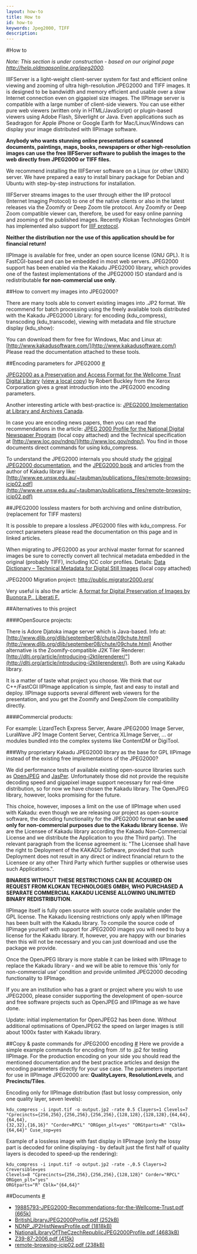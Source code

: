 ```yaml
---
layout: how-to
title: How to
id: how-to
keywords: Jpeg2000, TIFF
description:
---
```


#How to

<i>Note: This section is under construction - based on our original page <a href="http://help.oldmapsonline.org/jpeg2000">http://help.oldmapsonline.org/jpeg2000</a>.</i>

IIIFServer is a light-weight client-server system for fast and efficient online 
viewing and zooming of ultra high-resolution JPEG2000 and TIFF images. It is 
designed to be bandwidth and memory efficient and usable over a slow Internet 
connection even on gigapixel size images. The IIPImage server is compatible with 
a large number of client-side viewers. You can use either pure web viewers 
(written only in HTML/JavaScript) or plugin-based viewers using Adobe Flash, 
Silverlight or Java. Even applications such as Seadragon for Apple iPhone or 
Google Earth for Mac/Linux/Windows can display your image distributed with 
IIPimage software.

**Anybody who wants stunning online presentations of scanned documents, paintings, 
maps, books, newspapers or other high-resolution images can use the free IIIFServer 
software to publish the images to the web directly from JPEG2000 or TIFF files.**

We recommend installing the IIIFServer software on a Linux (or other UNIX) server. 
We have prepared a easy to install binary package for Debian and Ubuntu with 
step-by-step instructions for installation.

IIIFServer streams images to the user through either the IIP protocol (Internet 
Imaging Protocol) to one of the native clients or also in the latest releases 
via the Zoomify or Deep Zoom tile protocol. Any Zoomify or Deep Zoom compatible 
viewer can, therefore, be used for easy online panning and zooming of the 
published images. Recently Klokan Technologies GmbH has implemented also 
support for [IIIF protocol](http://iiif.io/).

**Neither the distribution nor the use of this application should be 
for financial return!**

IIPImage is available for free, under an open source license (GNU GPL). It is 
FastCGI-based and can be embedded in most web servers. JPEG2000 support has 
been enabled via the Kakadu JPEG2000 library, which provides one of the fastest 
implementations of the JPEG2000 ISO standard and is redistributable **for 
non-commercial use only**.


##How to convert my images into JPEG2000?

There are many tools able to convert existing images into .JP2 format. 
We recommend for batch processing using the freely available tools distributed 
with the Kakadu JPEG2000 Library: for encoding (kdu_compress), transcoding 
(kdu_transcode), viewing with metadata and file structure display (kdu_show):

You can download them for free for Windows, Mac and Linux at: 
[http://www.kakadusoftware.com/](http://www.kakadusoftware.com/)
Please read the documentation attached to these tools.

##Encoding parameters for JPEG2000 <a href="#encoding-parameters" id="encoding-parameters" class="link-hash">#</a>

[JPEG2000 as a Preservation and Access Format for the Wellcome Trust Digital 
Library](https://docs.google.com/viewer?url=http%3A%2F%2Fsites.google.com%2Fa%2Foldmapsonline.org%2Foldmapsonline%2Fjpeg2000%2F19885793-JPEG2000-Recommendations-for-the-Wellcome-Trust.pdf%3Fattredirects%3D0) 
([view a local copy](http://docs.google.com/a/oldmapsonline.org/viewer?a=v&pid=sites&srcid=b2xkbWFwc29ubGluZS5vcmd8b2xkbWFwc29ubGluZXxneDozMWE3YWM0Y2ZjMjAzOWRm)) 
by Robert Buckley from the Xerox Corporation 
gives a great introduction into the JPEG2000 encoding parameters.

Another interesting article with best-practice is: [JPEG2000 Implementation 
at Library and Archives Canada](http://www.archimuse.com/mw2007/papers/desrochers/desrochers.html).

In case you are encoding news papers, then you can read the recommendations 
in the article: [JPEG 2000 Profile for the National Digital Newspaper Program](https://docs.google.com/viewer?url=http%3A%2F%2Fwww.loc.gov%2Fndnp%2Fpdf%2FNDNP_JP2HistNewsProfile.pdf) 
(local copy attached) and the Technical specification at 
[http://www.loc.gov/ndnp/](http://www.loc.gov/ndnp/). You find in those documents direct 
commands for using kdu_compress.

To understand the JPEG2000 internals you should study the [original JPEG2000 
documentation](http://www.jpeg.org/jpeg2000/index.html), and the [JPEG2000 book](http://www.wkap.nl/prod/b/0-7923-7519-X)
and articles from the author of Kakadu library like:<br>
[http://www.ee.unsw.edu.au/~taubman/publications_files/remote-browsing-icip02.pdf](http://www.ee.unsw.edu.au/~taubman/publications_files/remote-browsing-icip02.pdf)

##JPEG2000 lossless masters for both archiving and online distribution, 
(replacement for TIFF masters)

It is possible to prepare a lossless JPEG2000 files with kdu_compress. For 
correct parameters please read the documentation on this page and in linked 
articles.

When migrating to JPEG2000 as your archival master format for scanned images 
be sure to correctly convert all technical metadata embedded in the original 
(probably TIFF), including ICC color profiles. Details: 
[Data Dictionary – Technical Metadata for Digital Still Images](http://www.niso.org/kst/reports/standards?step=2&gid=None&project_key=b897b0cf3e2ee526252d9f830207b3cc9f3b6c2c)
(local copy attached)

JPEG2000 Migration project:
http://public.migrator2000.org/

Very useful is also the article: 
[A format for Digital Preservation of Images by Buonora P., Liberati F.](http://www.dlib.org/dlib/july08/buonora/07buonora.html)

##Alternatives to this project

####OpenSource projects:

There is Adore Djatoka image server which is Java-based. Info at: 
[http://www.dlib.org/dlib/september08/chute/09chute.html](http://www.dlib.org/dlib/september08/chute/09chute.html)
Another alternative is the Zoomify-compatible J2K Tiler Renderer: 
[http://dltj.org/article/introducing-j2ktilerenderer/"](http://dltj.org/article/introducing-j2ktilerenderer/). 
Both are using Kakadu library. 

It is a matter of taste what project you choose. 
We think that our C++/FastCGI IIPImage application is simple, fast and easy to 
install and deploy. IIPImage supports several different web viewers for the 
presentation, and you get the Zoomify and DeepZoom tile compatibility directly.

####Commercial products:

For example: LizardTech Express Server, Aware JPEG2000 Image Server, LuraWave 
JP2 Image Content Server, Centrica XLImage Server, ... or modules bundled into 
the complex systems like ContentDM or DigiTool.

###Why proprietary Kakadu JPEG2000 library as the base for GPL IIPimage instead of the existing free implementations of the JPEG2000?

We did performance tests of available existing open-source libraries such 
as [OpenJPEG](http://www.openjpeg.org/) and [JasPer](http://www.ece.uvic.ca/~frodo/jasper/). 
Unfortunately those did not provide the requisite 
decoding speed and gigapixel image support necessary for real-time distribution,
so for now we have chosen the Kakadu library. The OpenJPEG library, however, 
looks promising for the future.

This choice, however, imposes a limit on the use of IIPImage when used with 
Kakadu: even though we are releasing our project as open-source software, 
the decoding functionality for the JPEG2000 format **can be used only for 
non-commercial purposes due to the Kakadu library license.**
We are the Licensee of Kakadu library according the Kakadu Non-Commercial 
License and we distribute the Application to you (the Third party). The relevant
paragraph from the license agreement is: "The Licensee shall have the right to
Deployment of the KAKADU Software, provided that such Deployment does not 
result in any direct or indirect financial return to the Licensee or any other 
Third Party which further supplies or otherwise uses such Applications.".

**BINARIES WITHOUT THESE RESTRICTIONS CAN BE ACQUIRED ON REQUEST FROM KLOKAN 
TECHNOLOGIES GMBH, WHO PURCHASED A SEPARATE COMMERCIAL KAKADU LICENSE ALLOWING 
UNLIMITED BINARY REDISTRIBUTION.**

IIPImage itself is fully open source with source code available under the GPL 
license. The Kakadu licensing restrictions only apply when IIPImage has been 
built with the Kakadu library. To compile the source code of IIPimage yourself 
with support for JPEG2000 images you will need to buy a license for the Kakadu 
library. If, however, you are happy with our binaries then this will not be 
necessary and you can just download and use the package we provide.

Once the OpenJPEG library is more stable it can be linked with IIPImage to 
replace the Kakadu library - and we will be able to remove this 'only for 
non-commercial use' condition and provide unlimited JPEG2000 decoding 
functionality to IIPImage.

If you are an institution who has a grant or project where you wish to use 
JPEG2000, please consider supporting the development of open-source and free 
software projects such as OpenJPEG and IIPImage as we have done.

Update: initial implementation for OpenJPEG2 has been done. Without additional 
optimisations of OpenJPEG2 the speed on larger images is still about 1000x 
faster with Kakadu library.

##Copy & paste commands for JPEG2000 encoding <a href="#commands" id="commands" class="link-hash">#</a>
Here we provide a simple example commands for encoding from .tif to .jp2 for 
testing IIPImage. For the production encoding on your side you should read the 
mentioned documentation and the best practice articles and design the encoding 
parameters directly for your use case. The parameters important for use in 
IIPImage JPEG2000 are: **QualityLayers**, **ResolutionLevels**, and 
**Precincts/Tiles**.

Encoding only for IIPImage distribution (fast but lossy compression, only one 
quality layer, seven levels):

```
kdu_compress -i input.tif -o output.jp2 -rate 0.5 Clayers=1 Clevels=7 
"Cprecincts={256,256},{256,256},{256,256},{128,128},{128,128},{64,64},{64,64},
{32,32},{16,16}" "Corder=RPCL" "ORGgen_plt=yes" "ORGtparts=R" "Cblk={64,64}" Cuse_sop=yes
```

Example of a lossless image with fast display in IIPImage (only the lossy part 
is decoded for online displaying - by default just the first half of quality 
layers is decoded to speed-up the rendering):

```
kdu_compress -i input.tif -o output.jp2 -rate -,0.5 Clayers=2 Creversible=yes 
Clevels=8 "Cprecincts={256,256},{256,256},{128,128}" Corder="RPCL" ORGgen_plt="yes" 
ORGtparts="R" Cblk="{64,64}"
```

##Documents <a href="#documents" id="documents" class="link-hash">#</a>
- [19885793-JPEG2000-Recommendations-for-the-Wellcome-Trust.pdf (665k)](/doc/19885793-JPEG2000-Recommendations-for-the-Wellcome-Trust.pdf)
- [BritishLibraryJPEG2000Profile.pdf (252kB)](/doc/BritishLibraryJPEG2000Profile.pdf)
- [NDNP_JP2HistNewsProfile.pdf (1818kB)](NDNP_JP2HistNewsProfile.pdf)
- [NationalLibraryOfTheCzechRepublicJPEG2000Profile.pdf (4683kB)](/doc/NationalLibraryOfTheCzechRepublicJPEG2000Profile.pdf)
- [Z39-87-2006.pdf (415k)](/doc/Z39-87-2006.pdf)
- [remote-browsing-icip02.pdf (238kB)](remote-browsing-icip02.pdf (298k))
